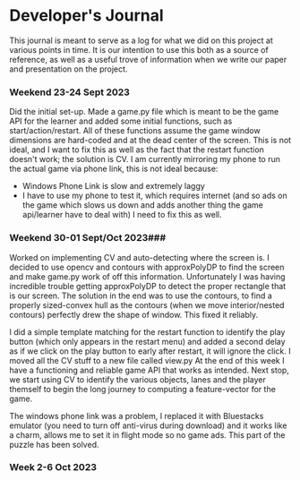 # Developer's Journal
This journal is meant to serve as a log for what we did on this project
at various points in time. It is our intention to use this both as a source of 
reference, as well as a useful trove of information when we write our paper
and presentation on the project.  
### Weekend 23-24 Sept 2023 ###
Did the initial set-up. Made a game.py file which is meant to be the game API
for the learner and added some initial functions, such as start/action/restart.
All of these functions assume the game window dimensions are hard-coded and at 
the dead center of the screen. This is not ideal, and I want to fix this as well 
as the fact that the restart function doesn't work; the solution is CV. I am currently 
mirroring my phone to run the actual game via phone link, this is not ideal because:
- Windows Phone Link is slow and extremely laggy
- I have to use my phone to test it, which requires internet (and so ads on the game which
slows us down and adds another thing the game api/learner have to deal with)
I need to fix this as well.

### Weekend 30-01 Sept/Oct 2023###
Worked on implementing CV and auto-detecting where the screen is. I decided to use opencv
and contours with approxPolyDP to find the screen and make game.py work of off this information.
Unfortunately I was having incredible trouble getting approxPolyDP to detect the proper
rectangle that is our screen. The solution in the end was to use the contours, to find a properly
sized-convex hull as the contours (when we move interior/nested contours) perfectly drew the shape
of window. This fixed it reliably.  

I did a simple template matching for the restart function to 
identify the play button (which only appears in the restart menu) and added a second delay as
if we click on the play button to early after restart, it will ignore the click. I moved all the
CV stuff to a new file called view.py At the end of this week I have a functioning and reliable
game API that works as intended. Next stop, we start using CV to identify the various objects, lanes
and the player themself to begin the long journey to computing a feature-vector for the game.  

The windows phone link was a problem, I replaced it with Bluestacks emulator (you need to turn off 
anti-virus during download) and it works like a charm, allows me to set it in flight mode so no
game ads. This part of the puzzle has been solved.

### Week 2-6 Oct 2023 ###

